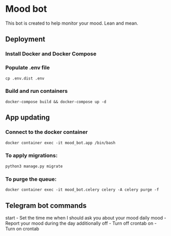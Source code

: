 # Mood bot

This bot is created to help monitor your mood. Lean and mean.

## Deployment

### Install Docker and Docker Compose

### Populate .env file

```
cp .env.dist .env
```

### Build and run containers

```
docker-compose build && docker-compose up -d
```

## App updating

### Connect to the docker container

```
docker container exec -it mood_bot.app /bin/bash
```

### To apply migrations:

```
python3 manage.py migrate
```

### To purge the queue:

```
docker container exec -it mood_bot.celery celery -A celery purge -f
```

## Telegram bot commands
start - Set the time me when I should ask you about your mood daily
mood - Report your mood during the day additionally
off - Turn off crontab
on - Turn on crontab
